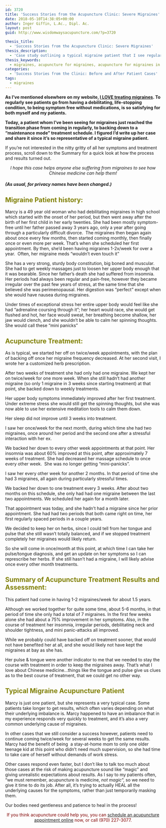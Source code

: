 ```yaml
---
id: 3720
title: 'Success Stories from the Acupuncture Clinic: Severe Migraines'
date: 2018-05-10T14:38:05+00:00
author: Inger Giffin, L.Ac., Dipl. Ac.
layout: post
guid: http://www.wisdomwaysacupuncture.com/?p=3720

thesis_title:
  - 'Success Stories from the Acupuncture Clinic: Severe Migraines'
thesis_description:
  - 'Case study outlining a typical migraine patient that I see regularly for acupuncture. Her history, treatment course, and improvements are explained. '
thesis_keywords:
  - migraines, acupuncture for migraines, acupuncture for migraines in Fort Collins
categories:
  - 'Success Stories from the Clinic: Before and After Patient Cases'
tags:
  - migraines
---
```

**As I&#8217;ve mentioned elsewhere on my website, [I LOVE treating migraines](http://www.wisdomwaysacupuncture.com/acupuncture-conditions-treated/chronic-internal-medical-conditions/acupuncture-for-migraines/). To regularly see patients go from having a debilitating, life-stopping condition, to being symptom free without medications, is so satisfying for both myself and my patients.**

**Today, a patient whom I&#8217;ve been seeing for migraines just reached the transition phase from coming in regularly, to backing down to a &#8220;maintenance mode&#8221; treatment schedule. I figured I&#8217;d write up her case and share it since it&#8217;s so representative of a typical migraine patient.**

If you&#8217;re not interested in the nitty gritty of all her symptoms and treatment process, scroll down to the Summary for a quick look at how the process and results turned out.

<p style="text-align: center;">
  <em>I hope this case helps anyone else suffering from migraines to see how Chinese medicine can help them!</em>
</p>

##### (As usual, for privacy names have been changed.)

## <span style="color: #808000;">Migraine Patient history:</span>

Marcy is a 49 year old woman who had debilitating migraines in high school which started with the onset of her period, but then went away after the birth of her first child in her early twenties. She had been mostly symptom-free until her father passed away 3 years ago, only a year after going through a particularly difficult divorce.  The migraines then began again about once every few months, then started coming monthly, then finally once or even more per week. That&#8217;s when she scheduled her first appointment. By then, she&#8217;d been having migraines 1-2x/week for over a year.  Often, her migraine meds &#8220;wouldn&#8217;t even touch it&#8221;

She has a very strong, sturdy body constitution, big boned and muscular. She had to get weekly massages just to loosen her upper body enough that it was bearable. Since her father&#8217;s death she had suffered from insomnia. Her periods had always been regular and pain-free, however they became irregular over the past few years of stress, at the same time that she believed she was perimenopausal. Her digestion was &#8220;perfect&#8221; except when she would have nausea during migraines.

Under times of exceptional stress her entire upper body would feel like she had &#8220;adrenaline coursing through it&#8221;; her heart would race, she would get flushed and hot, her face would sweat, her breathing become shallow, her jaw would clench, and she wouldn&#8217;t be able to calm her spinning thoughts. She would call these &#8220;mini panicks&#8221;

## <span style="color: #808000;">Acupuncture Treatment:</span>

As is typical, we started her off on twice/week appointments, with the plan of backing off once her migraine frequency decreased. At her second visit, I wrote her a customized herb prescription.

After two weeks of treatment she had only had one migraine. We kept her on twice/week for one more week. When she still hadn&#8217;t had another migraine (so only 1 migraine in 3 weeks since starting treatment) at that point, she backed down to weekly treatments.

Her upper body symptoms immediately improved after her first treatment. Under extreme stress she would still get the spinning thoughts, but she was now able to use her extensive meditation tools to calm them down.

Her sleep did not improve until 3 weeks into treatment.

I saw her once/week for the next month, during which time she had two migraines, once around her period and the second one after a stressful interaction with her ex.

We backed her down to every other week appointments at that point. Her insomnia was about 60% improved at this point, after approximately 7 weeks of treatment. She had decreased her massage schedule to once every other week.  She was no longer getting &#8220;mini-panicks&#8221;.

I saw her every other week for another 2 months. In that period of time she had 3 migraines, all again during particularly stressful times.

We backed her down to one treatment every 3 weeks. After about two months on this schedule, she only had had one migraine between the last two appointments. We scheduled her again for a month later.

That appointment was today, and she hadn&#8217;t had a migraine since her prior appointment. She had had two periods that both came right on time, her first regularly spaced periods in a couple years.

We decided to keep her on herbs, since I could tell from her tongue and pulse that she still wasn&#8217;t totally balanced, and if we stopped treatment completely her migraines would likely return.

So she will come in once/month at this point, at which time I can take her pulse/tongue diagnosis, and get an update on her symptoms so I can represcribe her herbs. If she still hasn&#8217;t had a migraine, I will likely advise once every other month treatments.

## <span style="color: #808000;">Summary of Acupuncture Treatment Results and Assessment:</span>

This patient had come in having 1-2 migraines/week for about 1.5 years.

Although we worked together for quite some time, about 5-6 months, in that period of time she only had a total of 7 migraines. In the first few weeks alone she had about a 75% improvement in her symptoms. Also, in the course of treatment her insomnia, irregular periods, debilitating neck and shoulder tightness, and mini panic-attacks all improved.

While we probably could have backed off on treatment sooner, that would not have benefited her at all, and she would likely not have kept the migraines at bay as she has.

Her pulse & tongue were another indicator to me that we needed to stay the course with treatment in order to keep the migraines away. That&#8217;s what I love about Chinese medicine&#8230;things like the tongue and pulse give us clues as to the best course of treatment, that we could get no other way.

## <span style="color: #808000;">Typical Migraine Acupuncture Patient</span>

Marcy is just one patient, but she represents a very typical case. Some patients take longer to get results, which often varies depending on what their underlying imbalance is. Marcy happened to have an imbalance that in my experience responds very quickly to treatment, and it&#8217;s also a very common underlying cause of migraines.

In other cases that we still consider a success however, patients need to continue coming twice/week for several weeks to get the same results. Marcy had the benefit of being  a stay-at-home mom to only one older teenage kid at this point who didn&#8217;t need much supervision, so she had time to take care of herself without demands of work stress.

Other cases respond even faster, but I don&#8217;t like to talk too much about those cases at the risk of making acupuncture sound like &#8220;magic&#8221; and giving unrealistic expectations about results. As I say to my patients often, &#8220;we must remember, acupuncture is medicine, _not magic_&#8220;, so we need to give it time to do its job. After all, it&#8217;s trying to actually HEAL all the underlying causes for the symptoms, rather than just temporarily masking them.

Our bodies need gentleness and patience to heal in the process!

<p style="text-align: center;">
  <span style="color: #800000;">If you think acupuncture could help you, you can <a href="http://www.wisdomwaysacupuncture.com/acupuncture-appointment-scheduling/">schedule an acupuncture appointment online</a> now, or call (970) 227-3077.</span>
</p>

&nbsp;